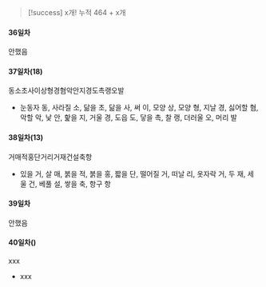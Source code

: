 > [!success] x개!
> 누적 464 + x개
#### 36일차
안했음
#### 37일차(18)
동소초사이상형경혐악안지경도촉랭오발
- 눈동자 동, 사라질 소, 닮을 초, 닮을 사, 써 이, 모양 상, 모양 형, 지날 경, 싫어할 혐, 악할 악, 낯 안, 핥을 지, 거울 경, 도읍 도, 닿을 촉, 찰 랭, 더러울 오, 머리 발
#### 38일차(13) 
거매적홍단거리거재건설축항 
- 있을 거, 살 매, 붉을 적, 붉을 홍, 짧을 단, 떨어질 거, 떠날 리, 옷자락 거, 두 재, 세울 건, 베풀 설, 쌓을 축, 항구 항
#### 39일차
안했음
#### 40일차()
xxx
- xxx